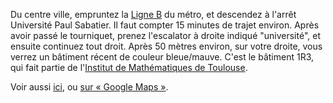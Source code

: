 Du centre ville, empruntez la [Ligne B](http://www.tisseo.fr/se-deplacer/plans) du métro, et descendez à l'arrêt Université Paul Sabatier. Il faut compter 15 minutes de trajet environ. Après avoir passé le tourniquet, prenez l'escalator à droite indiqué "université", et ensuite continuez tout droit. Après 50 mètres environ, sur votre droite, vous verrez un bâtiment récent de couleur bleue/mauve. C'est le bâtiment 1R3, qui fait partie de l'[Institut de Mathématiques de Toulouse](http://math.univ-toulouse.fr).

Voir aussi [ici](http://www.math.univ-toulouse.fr/1-17812-Localisation.php),
ou [sur « Google Maps »](http://maps.google.fr/maps?q=Institut+de+Math%C3%A9matiques+de+Toulouse,+Route+de+Narbonne,+Toulouse&hl=fr&ie=UTF8&sll=43.561781,1.465681&sspn=0.008863,0.01929&oq=IMT+&t=h&hq=Institut+de+Math%C3%A9matiques+de+Toulouse,&hnear=Route+de+Narbonne,+Toulouse,+Haute-Garonne,+Midi-Pyr%C3%A9n%C3%A9es&z=16).
